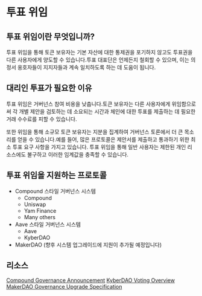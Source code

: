 # 투표 위임

## 투표 위임이란 무엇입니까?

투표 위임을 통해 토큰 보유자는 기본 자산에 대한 통제권을 포기하지 않고도 투표권을 다른 사용자에게 양도할 수 있습니다.투표 대표단은 언제든지 철회할 수 있으며, 이는 의정서 옹호자들이 지지자들과 계속 일치하도록 하는 데 도움이 됩니다.

## 대리인 투표가 필요한 이유

투표 위임은 거버넌스 참여 비용을 낮춥니다.토큰 보유자는 다른 사용자에게 위임함으로써 각 개별 제안을 검토하는 데 소요되는 시간과 체인에 대한 투표를 제출하는 데 필요한 거래 수수료를 피할 수 있습니다.

또한 위임을 통해 소규모 토큰 보유자는 지분을 집계하여 거버넌스 토론에서 더 큰 목소리를 얻을 수 있습니다.예를 들어, 많은 프로토콜은 제안서를 제출하고 통과하기 위한 최소 투표 요구 사항을 가지고 있습니다. 투표 위임을 통해 일반 사용자는 제한된 개인 리소스에도 불구하고 이러한 임계값을 충족할 수 있습니다.

## 투표 위임을 지원하는 프로토콜

- Compound 스타일 거버넌스 시스템
  - Compound
  - Uniswap
  - Yam Finance
  - Many others
- Aave 스타일 거버넌스 시스템
  - Aave
  - KyberDAO
- MakerDAO (향후 시스템 업그레이드에 지원이 추가될 예정입니다)

## 리소스

[Compound Governance Announcement](https://medium.com/compound-finance/compound-governance-5531f524cf68)
[KyberDAO Voting Overview](https://blog.kyber.network/kyberdao-staking-and-voting-overview-70be71ee58f0)
[MakerDAO Governance Upgrade Specification](https://forum.makerdao.com/t/mip26-dssgov-governance-contract-redesign/4589)
